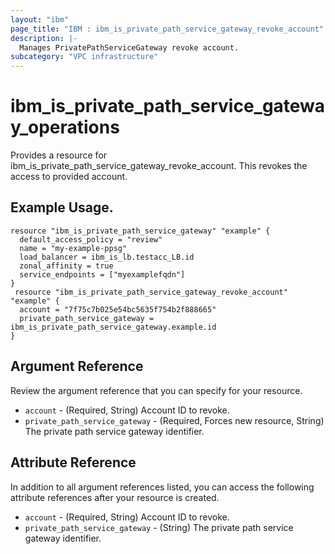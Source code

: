 ```yaml
---
layout: "ibm"
page_title: "IBM : ibm_is_private_path_service_gateway_revoke_account"
description: |-
  Manages PrivatePathServiceGateway revoke account.
subcategory: "VPC infrastructure"
---
```


# ibm_is_private_path_service_gateway_operations

Provides a resource for ibm_is_private_path_service_gateway_revoke_account. This revokes the access to provided account.

## Example Usage.
```hcl
resource "ibm_is_private_path_service_gateway" "example" {
  default_access_policy = "review"
  name = "my-example-ppsg"
  load_balancer = ibm_is_lb.testacc_LB.id
  zonal_affinity = true
  service_endpoints = ["myexamplefqdn"]
}
 resource "ibm_is_private_path_service_gateway_revoke_account" "example" {
  account = "7f75c7b025e54bc5635f754b2f888665"
  private_path_service_gateway = ibm_is_private_path_service_gateway.example.id
}
```

## Argument Reference

Review the argument reference that you can specify for your resource.

- `account` - (Required, String) Account ID to revoke.
- `private_path_service_gateway` - (Required, Forces new resource, String) The private path service gateway 
identifier.

## Attribute Reference

In addition to all argument references listed, you can access the following attribute references after your resource is created.

- `account` - (Required, String) Account ID to revoke.
- `private_path_service_gateway` - (String) The private path service gateway 
identifier.

